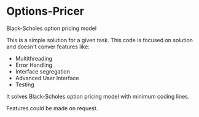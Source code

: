 # Options-Pricer
Black-Scholes option pricing model

This is a simple solution for a given task.
This code is focused on solution and doesn't conver features like:

- Multithreading
- Error Handling
- Interface segregation
- Advanced User Interface
- Testing

It solves Black-Scholes option pricing model with minimum coding lines.

Features could be made on request.
